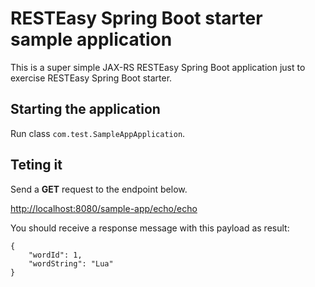 # RESTEasy Spring Boot starter sample application

This is a super simple JAX-RS RESTEasy Spring Boot application just to exercise RESTEasy Spring Boot starter.<br>

## Starting the application

Run class `com.test.SampleAppApplication`.

## Teting it

Send a **GET** request to the endpoint below.

[http://localhost:8080/sample-app/echo/echo](http://localhost:8080/sample-app/echo/echo)

You should receive a response message with this payload as result:

    {
        "wordId": 1,
        "wordString": "Lua"
    }
